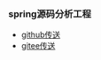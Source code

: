### spring源码分析工程

- [github传送](https://github.com/turn-left/spring-source-comment.git)
- [gitee传送](https://gitee.com/turn-left/spring-source-comment-5.2.8.git)